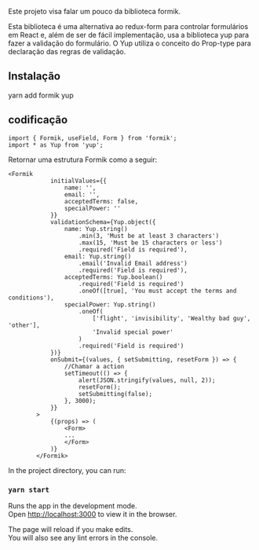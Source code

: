 Este projeto visa falar um pouco da biblioteca formik.

Esta biblioteca é uma alternativa ao redux-form para controlar formulários em React e, além de ser de fácil implementação, usa a biblioteca yup para fazer a validação do formulário. O Yup utiliza o conceito do Prop-type para declaração das regras de validação.

## Instalação

yarn add formik yup

## codificação

```
import { Formik, useField, Form } from 'formik';
import * as Yup from 'yup';
```

Retornar uma estrutura Formik como a seguir:

```
<Formik
			initialValues={{
				name: '',
				email: '',
				acceptedTerms: false,
				specialPower: ''
			}}
			validationSchema={Yup.object({
				name: Yup.string()
					.min(3, 'Must be at least 3 characters')
					.max(15, 'Must be 15 characters or less')
					.required('Field is required'),
				email: Yup.string()
					.email('Invalid Email address')
					.required('Field is required'),
				acceptedTerms: Yup.boolean()
					.required('Field is required')
					.oneOf([true], 'You must accept the terms and conditions'),
				specialPower: Yup.string()
					.oneOf(
						['flight', 'invisibility', 'Wealthy bad guy', 'other'],
						'Invalid special power'
					)
					.required('Field is required')
			})}
			onSubmit={(values, { setSubmitting, resetForm }) => {
				//Chamar a action
				setTimeout(() => {
					alert(JSON.stringify(values, null, 2));
					resetForm();
					setSubmitting(false);
				}, 3000);
			}}
		>
			{(props) => (
				<Form>
                ...
                </Form>
            )}
		</Formik>
```

In the project directory, you can run:

### `yarn start`

Runs the app in the development mode.<br />
Open [http://localhost:3000](http://localhost:3000) to view it in the browser.

The page will reload if you make edits.<br />
You will also see any lint errors in the console.
